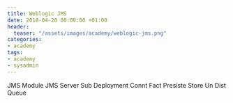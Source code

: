 ```yaml
---
title: Weblogic JMS
date: 2018-04-20 00:00:00 +01:00
header:
  teaser: "/assets/images/academy/weblogic-jms.png"
categories:
- academy
tags:
- academy
- sysadmin
---
```



JMS Module
JMS Server
Sub Deployment
Connt Fact
Presiste Store
Un Dist Queue
